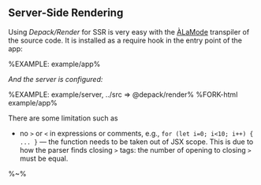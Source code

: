 ## **Server-Side Rendering**

Using _Depack/Render_ for SSR is very easy with the [ÀLaMode](https://github.com/a-la/alamode) transpiler of the source code. It is installed as a require hook in the entry point of the app:

%EXAMPLE: example/app%

_And the server is configured:_

%EXAMPLE: example/server, ../src => @depack/render%
%FORK-html example/app%

There are some limitation such as

* no `>` or `<` in expressions or comments, e.g., `for (let i=0; i<10; i++) { ... }` &mdash; the function needs to be taken out of JSX scope. This is due to how the parser finds closing `>` tags: the number of opening to closing `>` must be equal.

%~%
